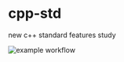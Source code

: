 # cpp-std
new c++ standard features study

![example workflow](https://github.com/kyeru/cpp-std/actions/workflows/main.yml/badge.svg)
